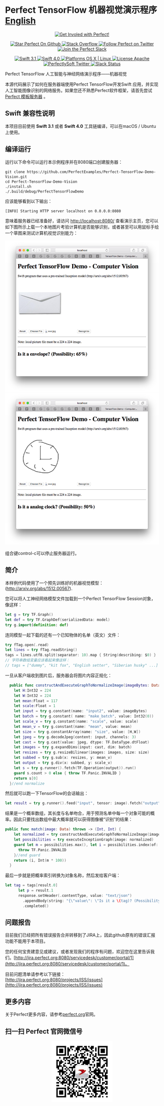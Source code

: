 # Perfect TensorFlow 机器视觉演示程序 [English](https://github.com/PerfectlySoft/PerfectTemplate)

<p align="center">
    <a href="http://perfect.org/get-involved.html" target="_blank">
        <img src="http://perfect.org/assets/github/perfect_github_2_0_0.jpg" alt="Get Involed with Perfect!" width="854" />
    </a>
</p>

<p align="center">
    <a href="https://github.com/PerfectlySoft/Perfect" target="_blank">
        <img src="http://www.perfect.org/github/Perfect_GH_button_1_Star.jpg" alt="Star Perfect On Github" />
    </a>  
    <a href="http://stackoverflow.com/questions/tagged/perfect" target="_blank">
        <img src="http://www.perfect.org/github/perfect_gh_button_2_SO.jpg" alt="Stack Overflow" />
    </a>  
    <a href="https://twitter.com/perfectlysoft" target="_blank">
        <img src="http://www.perfect.org/github/Perfect_GH_button_3_twit.jpg" alt="Follow Perfect on Twitter" />
    </a>  
    <a href="http://perfect.ly" target="_blank">
        <img src="http://www.perfect.org/github/Perfect_GH_button_4_slack.jpg" alt="Join the Perfect Slack" />
    </a>
</p>

<p align="center">
    <a href="https://developer.apple.com/swift/" target="_blank">
        <img src="https://img.shields.io/badge/Swift-3.1-orange.svg?style=flat" alt="Swift 3.1">
    </a>
    <a href="https://developer.apple.com/swift/" target="_blank">
        <img src="https://img.shields.io/badge/Swift-4.0-orange.svg?style=flat" alt="Swift 4.0">
    </a>
    <a href="https://developer.apple.com/swift/" target="_blank">
        <img src="https://img.shields.io/badge/Platforms-OS%20X%20%7C%20Linux%20-lightgray.svg?style=flat" alt="Platforms OS X | Linux">
    </a>
    <a href="http://perfect.org/licensing.html" target="_blank">
        <img src="https://img.shields.io/badge/License-Apache-lightgrey.svg?style=flat" alt="License Apache">
    </a>
    <a href="http://twitter.com/PerfectlySoft" target="_blank">
        <img src="https://img.shields.io/badge/Twitter-@PerfectlySoft-blue.svg?style=flat" alt="PerfectlySoft Twitter">
    </a>
    <a href="http://perfect.ly" target="_blank">
        <img src="http://perfect.ly/badge.svg" alt="Slack Status">
    </a>
</p>


Perfect TensorFlow 人工智能与神经网络演示程序——机器视觉

本源代码展示了如何在服务器端使用Perfect TensorFlow开发Swift 应用，并实现人工智能图像识别的网络服务。如果您还不熟悉Perfect软件框架，请首先尝试 [Perfect 模板服务器](https://github.com/PerfectlySoft/PerfectTemplate.git) 。

## Swift 兼容性说明

本项目目前使用 **Swift 3.1** 或者 **Swift 4.0** 工具链编译，可以在macOS / Ubuntu上使用。

## 编译运行

运行以下命令可以运行本示例程序并在8080端口创建服务器：

```
git clone https://github.com/PerfectExamples/Perfect-TensorFlow-Demo-Vision.git
cd Perfect-TensorFlow-Demo-Vision
./install.sh
./.build/debug/PerfectTensorFlowDemo
```

应该能够看到以下输出：

```
[INFO] Starting HTTP server localhost on 0.0.0.0:8080
```

意味着服务器已经准备好，请访问 [http://localhost:8080/](http://127.0.0.1:8080/) 查看演示主页，您可以如下图所示上载一个本地图片考验计算机是否能够识别，或者甚至可以用鼠标手绘一个草图来测试计算机视觉识别能力：

<img src='scrshot1.png'></img>
<img src='scrshot2.png'></img>


组合键control-c可以停止服务器运行。


## 简介

本样例代码使用了一个预先训练好的机器视觉模型： (http://arxiv.org/abs/1512.00567).

您可以将人工神经网络模型文件加载到一个Perfect TensorFlow Session对象，像这样：

``` swift
let g = try TF.Graph()
let def = try TF.GraphDef(serializedData: model)
try g.import(definition: def)
```

连同模型一起下载的还有一个已知物体的名单（英文）文件：

``` swift
try fTag.open(.read)
let lines = try fTag.readString()
tags = lines.utf8.split(separator: 10).map { String(describing: $0) }
// 字符串数组变量应该看起来像这样：
// tags = ["dummy", "kit fox", "English setter", "Siberian husky" ...]
```

一旦从客户端收到图片后，服务器会将图片内容正规化：

``` swift
  public func constructAndExecuteGraphToNormalizeImage(imageBytes: Data) throws -> TF.Tensor {
    let H:Int32 = 224
    let W:Int32 = 224
    let mean:Float = 117
    let scale:Float = 1
    let input = try g.constant(name: "input2", value: imageBytes)
    let batch = try g.constant( name: "make_batch", value: Int32(0))
    let scale_v = try g.constant(name: "scale", value: scale)
    let mean_v = try g.constant(name: "mean", value: mean)
    let size = try g.constantArray(name: "size", value: [H,W])
    let jpeg = try g.decodeJpeg(content: input, channels: 3)
    let cast = try g.cast(value: jpeg, dtype: TF.DataType.dtFloat)
    let images = try g.expandDims(input: cast, dim: batch)
    let resizes = try g.resizeBilinear(images: images, size: size)
    let subbed = try g.sub(x: resizes, y: mean_v)
    let output = try g.div(x: subbed, y: scale_v)
    let s = try g.runner().fetch(TF.Operation(output)).run()
    guard s.count > 0 else { throw TF.Panic.INVALID }
    return s[0]
  }//end normalize
```

然后就可以跑一下TensorFlow的会话输出：

``` swift
let result = try g.runner().feed("input", tensor: image).fetch("output").run()
```

结果是一个概率数组，其长度与名单吻合，用于预测名单中每一个对象可能的概率。因此只要找出数组中最大概率就可以获得图像被“识别”的结果：

``` swift
public func match(image: Data) throws -> (Int, Int) {
    let normalized = try constructAndExecuteGraphToNormalizeImage(imageBytes: image)
    let possibilities = try executeInceptionGraph(image: normalized)
    guard let m = possibilities.max(), let i = possibilities.index(of: m) else {
      throw TF.Panic.INVALID
    }//end guard
    return (i, Int(m * 100))
  }
```

最后一步就是把概率索引转换为对象名称，然后发给客户端：

``` swift
let tag = tags[result.0]
      let p = result.1
      response.setHeader(.contentType, value: "text/json")
        .appendBody(string: "{\"value\": \"Is it a \(tag)? (Possibility: \(p)%)\"}")
        .completed()
```


## 问题报告

目前我们已经把所有错误报告合并转移到了JIRA上，因此github原有的错误汇报功能不能用于本项目。

您的任何宝贵建意见或建议，或者发现我们的程序有问题，欢迎您在这里告诉我们。[http://jira.perfect.org:8080/servicedesk/customer/portal/1](http://jira.perfect.org:8080/servicedesk/customer/portal/1)。

目前问题清单请参考以下链接： [http://jira.perfect.org:8080/projects/ISS/issues](http://jira.perfect.org:8080/projects/ISS/issues)



## 更多内容
关于Perfect更多内容，请参考[perfect.org](http://perfect.org)官网。

## 扫一扫 Perfect 官网微信号
<p align=center><img src="https://raw.githubusercontent.com/PerfectExamples/Perfect-Cloudinary-ImageUploader-Demo/master/qr.png"></p>
